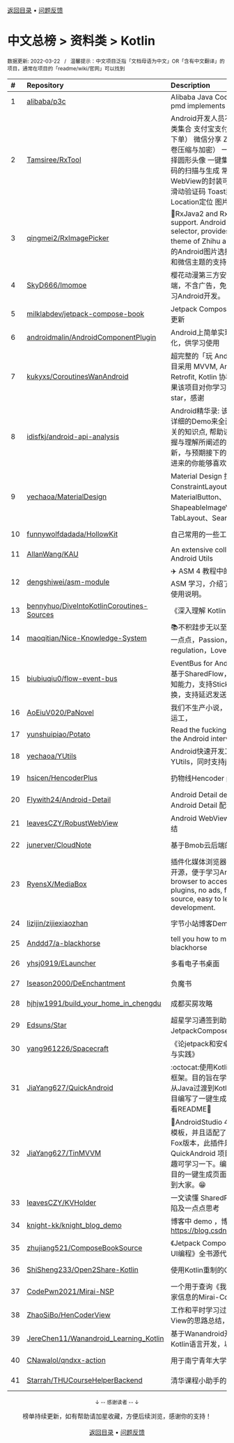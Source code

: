<a href="https://gitee.com/GrowingGit/GitHub-Chinese-Top-Charts#github中文排行榜">返回目录</a> • <a href="/content/docs/feedback.md">问题反馈</a>

# 中文总榜 > 资料类 > Kotlin
<sub>数据更新: 2022-03-22&nbsp;&nbsp;&nbsp;/&nbsp;&nbsp;&nbsp;温馨提示：中文项目泛指「文档母语为中文」OR「含有中文翻译」的项目，通常在项目的「readme/wiki/官网」可以找到</sub>

|#|Repository|Description|Stars|Updated|
|:-|:-|:-|:-|:-|
|1|[alibaba/p3c](https://github.com/alibaba/p3c)|Alibaba Java Coding Guidelines pmd implements and IDE plugin|27094|2022-03-10|
|2|[Tamsiree/RxTool](https://github.com/Tamsiree/RxTool)|Android开发人员不得不收集的工具类集合   支付宝支付   微信支付（统一下单）   微信分享   Zip4j压缩（支持分卷压缩与加密）   一键集成UCrop选择圆形头像   一键集成二维码和条形码的扫描与生成   常用Dialog   WebView的封装可播放视频   仿斗鱼滑动验证码   Toast封装   震动   GPS   Location定位   图片缩放   Exif 图片 ...|11646|2021-12-27|
|3|[qingmei2/RxImagePicker](https://github.com/qingmei2/RxImagePicker)|:rocket:RxJava2 and RxJava3 external support. Android flexible picture selector, provides the support for theme of Zhihu and WeChat (灵活的Android图片选择器，提供了知乎和微信主题的支持）.|1140|2021-10-13|
|4|[SkyD666/Imomoe](https://github.com/SkyD666/Imomoe)|樱花动漫第三方安卓Android客户端，不含广告，免费开源，目的是学习Android开发。|697|2022-03-20|
|5|[milklabdev/jetpack-compose-book](https://github.com/milklabdev/jetpack-compose-book)|Jetpack Compose 基础教程，持续更新|591|2022-03-16|
|6|[androidmalin/AndroidComponentPlugin](https://github.com/androidmalin/AndroidComponentPlugin)|Android上简单实现四大组件的插件化，供学习使用|348|2022-03-21|
|7|[kukyxs/CoroutinesWanAndroid](https://github.com/kukyxs/CoroutinesWanAndroid)|超完整的「玩 Android」客户端，项目采用 MVVM, Android Jetpack, Retrofit, Kotlin 协程, Koin 编写。如果该项目对你学习过程有用，请给个 star，感谢|299|2021-09-29|
|8|[idisfkj/android-api-analysis](https://github.com/idisfkj/android-api-analysis)|Android精华录: 该库的目的是结合详细的Demo来全面解析Android相关的知识点, 帮助读者能够更快的掌握与理解所阐述的要点。  不定时更新，与预期接下的要做的事，希望点进来的你能够喜欢😍😍|215|2022-02-26|
|9|[yechaoa/MaterialDesign](https://github.com/yechaoa/MaterialDesign)|Material Design 控件合集。ConstraintLayout、MaterialButton、ShapeableImageView、TabLayout、SearchView...|209|2022-01-16|
|10|[funnywolfdadada/HollowKit](https://github.com/funnywolfdadada/HollowKit)|自己常用的一些工具的合集|208|2022-01-17|
|11|[AllanWang/KAU](https://github.com/AllanWang/KAU)|An extensive collection of Kotlin Android Utils|201|2021-11-18|
|12|[dengshiwei/asm-module](https://github.com/dengshiwei/asm-module)|✈️ ASM 4 教程中的示例代码，用于 ASM 学习，介绍了 ASM 中基本的使用说明。|188|2022-01-18|
|13|[bennyhuo/DiveIntoKotlinCoroutines-Sources](https://github.com/bennyhuo/DiveIntoKotlinCoroutines-Sources)|《深入理解 Kotlin 协程》源码|183|2022-02-13|
|14|[maoqitian/Nice-Knowledge-System](https://github.com/maoqitian/Nice-Knowledge-System)|:books:不积跬步无以至千里，每天进步一点点，Passion，Self-regulation，Love and Share|144|2021-11-11|
|15|[biubiuqiu0/flow-event-bus](https://github.com/biubiuqiu0/flow-event-bus)|EventBus for Android，消息总线，基于SharedFlow，具有生命周期感知能力，支持Sticky，支持线程切换，支持延迟发送。|99|2022-03-08|
|16|[AoEiuV020/PaNovel](https://github.com/AoEiuV020/PaNovel)|我们不生产小说，我们只做网站的搬运工，|86|2022-03-18|
|17|[yunshuipiao/Potato](https://github.com/yunshuipiao/Potato)|Read the fucking source code for the Android  interview|61|2022-02-17|
|18|[yechaoa/YUtils](https://github.com/yechaoa/YUtils)|Android快速开发工具集合——YUtils，同时支持java和kotlin|59|2021-10-16|
|19|[hsicen/HencoderPlus](https://github.com/hsicen/HencoderPlus)|扔物线Hencoder plus系列课程 |47|2022-03-17|
|20|[Flywith24/Android-Detail](https://github.com/Flywith24/Android-Detail)|Android Detail demo —— 专栏 Android Detail 配套代码|36|2021-12-17|
|21|[leavesCZY/RobustWebView](https://github.com/leavesCZY/RobustWebView)|Android WebView H5 秒开方案总结|28|2022-02-28|
|22|[junerver/CloudNote](https://github.com/junerver/CloudNote)|基于Bmob云后端的Android云笔记|20|2022-03-10|
|23|[RyensX/MediaBox](https://github.com/RyensX/MediaBox)|插件化媒体浏览器，不含广告，免费开源，便于学习Android开发。 A browser to access media through plugins, no ads, free and open source, easy to learn Android development.|19|2022-03-21|
|24|[lizijin/zijiexiaozhan](https://github.com/lizijin/zijiexiaozhan)|字节小站博客Demo|19|2022-01-13|
|25|[Anddd7/a-blackhorse](https://github.com/Anddd7/a-blackhorse)|tell you how to manage your blackhorse|17|2022-03-07|
|26|[yhsj0919/ELauncher](https://github.com/yhsj0919/ELauncher)|多看电子书桌面|17|2022-01-10|
|27|[Iseason2000/DeEnchantment](https://github.com/Iseason2000/DeEnchantment)|负魔书|16|2022-03-19|
|28|[hjhjw1991/build_your_home_in_chengdu](https://github.com/hjhjw1991/build_your_home_in_chengdu)|成都买房攻略|16|2021-12-06|
|29|[Edsuns/Star](https://github.com/Edsuns/Star)|超星学习通签到助手（使用JetpackCompose开发）|14|2021-10-28|
|30|[yang961226/Spacecraft](https://github.com/yang961226/Spacecraft)|《论jetpack和安卓进阶技术的理论与实践》|12|2022-03-02|
|31|[JiaYang627/QuickAndroid](https://github.com/JiaYang627/QuickAndroid)|:octocat:使用Kotlin搭建的一个基础框架。目的旨在学习Kotlin，更好的从Java过渡到Kotlin，并且针对此项目编写了一键生成页面插件。具体可看README:book:|12|2022-03-02|
|32|[JiaYang627/TinMVVM](https://github.com/JiaYang627/TinMVVM)|:book:AndroidStudio 4.X+ 编写自定义模板，并且适配了AndroidStudio Fox版本，此插件是针对 QuickAndroid 项目进行开发，有兴趣可学习一下。编写一个适合自己项目的一键生成页面插件。希望能帮助到大家。:grin:|10|2021-12-09|
|33|[leavesCZY/KVHolder](https://github.com/leavesCZY/KVHolder)|一文读懂 SharedPreferences 的缺陷及一点点思考|10|2022-01-15|
|34|[knight-kk/knight_blog_demo](https://github.com/knight-kk/knight_blog_demo)| 博客中 demo ，博客地址 https://blog.csdn.net/knight1996/|10|2021-12-21|
|35|[zhujiang521/ComposeBookSource](https://github.com/zhujiang521/ComposeBookSource)|《Jetpack Compose：Android全新UI编程》全书源代码|9|2021-12-21|
|36|[ShiSheng233/Open2Share-Kotlin](https://github.com/ShiSheng233/Open2Share-Kotlin)|使用Kotlin重制的Open2Share|8|2021-10-17|
|37|[CodePwn2021/Mirai-NSP](https://github.com/CodePwn2021/Mirai-NSP)|一个用于查询《我的世界》中国版玩家信息的Mirai-Console插件。|7|2022-03-11|
|38|[ZhaoSiBo/HenCoderView](https://github.com/ZhaoSiBo/HenCoderView)|工作和平时学习过程中对自定义View的思路总结，和API使用|7|2022-03-14|
|39|[JereChen11/Wanandroid_Learning_Kotlin](https://github.com/JereChen11/Wanandroid_Learning_Kotlin)|基于Wanandroid开放API，使用Kotlin语言开发，以供学习。|7|2022-03-10|
|40|[CNawalol/qndxx-action](https://github.com/CNawalol/qndxx-action)|用于南宁青年大学习的自动打卡|4|2021-10-06|
|41|[Starrah/THUCourseHelperBackend](https://github.com/Starrah/THUCourseHelperBackend)|清华课程小助手的后端服务器|4|2021-10-27|

<div align="center">
    <p><sub>↓ -- 感谢读者 -- ↓</sub></p>
    榜单持续更新，如有帮助请加星收藏，方便后续浏览，感谢你的支持！
</div>

<br/>

<div align="center"><a href="https://gitee.com/GrowingGit/GitHub-Chinese-Top-Charts#github中文排行榜">返回目录</a> • <a href="/content/docs/feedback.md">问题反馈</a></div>
